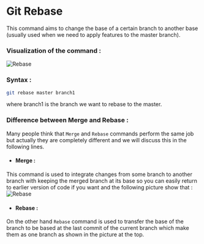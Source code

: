 
# Git Rebase

This command aims to change the base of a certain branch to another base (usually used when we need to apply features to the master branch).

### Visualization of the command :
![Rebase](https://media.geeksforgeeks.org/wp-content/uploads/20200415234509/Rebasing-in-git.png)

### Syntax : 
```bash
git rebase master branch1
```
where branch1 is the branch we want to rebase to the master.

### Difference between Merge and Rebase : 
Many people think that `Merge` and `Rebase` commands perform the same job but actually they are completely different and we will discuss this in the following lines.

-  #### Merge : 
  This command is used to integrate changes from some branch to another branch with keeping the merged branch at its base so you can easily return to earlier version of code if you want and the following picture show that : 
  ![Rebase](https://media.geeksforgeeks.org/wp-content/uploads/20200416011501/Merging-in-git.png)

  - #### Rebase :
  On the other hand `Rebase` command is used to transfer the base of the branch to be based at the last commit of the current branch which make them as one branch as shown in the picture at the top.
